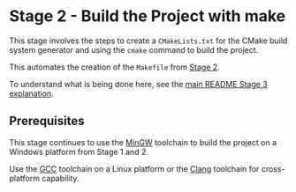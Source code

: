 # Stage 2 - Build the Project with make

This stage involves the steps to create a `CMakeLists.txt` for the CMake build system generator and using the `cmake` command to build the project.

This automates the creation of the `Makefile` from [Stage 2](../Stage2/README.md).

To understand what is being done here, see the [main README Stage 3 explanation](../README.md#stage-3---build-the-project-with-cmake).

## Prerequisites

This stage continues to use the [MinGW](https://sourceforge.net/projects/mingw/) toolchain to build the project on a Windows platform from Stage 1 and 2.

Use the [GCC](https://gcc.gnu.org/) toolchain on a Linux platform or the [Clang](https://clang.llvm.org/) toolchain for cross-platform capability.
